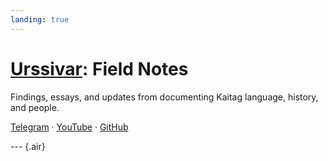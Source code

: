 ```yaml
---
landing: true
---
```


<script setup lang="ts">
import PostCard from "@/components/PostCard.vue";
import { data as notes } from './notes.data';
</script>

# [Urssivar](../index#field-notes): Field Notes

Findings, essays, and updates from documenting Kaitag language, history, and people.

[Telegram](https://t.me/urssivar) · [YouTube](https://youtube.com/@urssivar) · [GitHub](https://github.com/urssivar)

--- {.air}

<PostCard v-for="n in notes" :key="n.url" :page="n"/>
